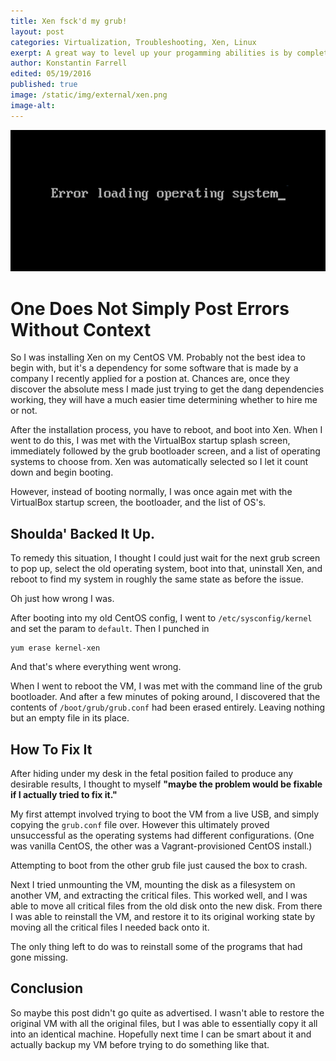 ```yaml
---
title: Xen fsck'd my grub!
layout: post
categories: Virtualization, Troubleshooting, Xen, Linux
exerpt: A great way to level up your progamming abilities is by completely breaking your system, then instead of wiping it and starting fresh, figure out exactly what went wrong and revert it back to its previous state. If you can't do that, then at least figure out how to save all your precious data before reformatting your system. I just went and did this, and I'm going to talk you through how I fixed it.
author: Konstantin Farrell
edited: 05/19/2016
published: true
image: /static/img/external/xen.png
image-alt:
---
```


![Error Loading Operating System](/static/img/external/error_loading.png)

# One Does Not Simply Post Errors Without Context

So I was installing Xen on my CentOS VM.
Probably not the best idea to begin with, but it's a dependency for some
software that is made by a company I recently applied for a postion at.
Chances are, once they discover the absolute mess I made just trying to
get the dang dependencies working, they will have a much easier time
determining whether to hire me or not.

After the installation process, you have to reboot, and boot into Xen.
When I went to do this, I was met with the VirtualBox startup splash screen,
immediately followed by the grub bootloader screen, and a list
of operating systems to choose from. Xen was automatically selected so I let
it count down and begin booting.

However, instead of booting normally, I was once again met with the VirtualBox
startup screen, the bootloader, and the list of OS's.

## Shoulda' Backed It Up.

To remedy this situation, I thought I could just wait for the next grub screen to pop up,
select the old operating system, boot into that, uninstall Xen, and reboot to find my system
in roughly the same state as before the issue.

Oh just how wrong I was.

After booting into my old CentOS config, I went to `/etc/sysconfig/kernel` and set the param to `default`.
Then I punched in

    yum erase kernel-xen

And that's where everything went wrong.

When I went to reboot the VM, I was met with the command line of the grub bootloader.
And after a few minutes of poking around, I discovered that the contents of `/boot/grub/grub.conf`
had been erased entirely. Leaving nothing but an empty file in its place.

## How To Fix It

After hiding under my desk in the fetal position failed to produce any desirable results, I thought
to myself **"maybe the problem would be fixable if I actually tried to fix it."**

My first attempt involved trying to boot the VM from a live USB, and simply copying the `grub.conf`
file over. However this ultimately proved unsuccessful as the operating systems had different configurations.
(One was vanilla CentOS, the other was a Vagrant-provisioned CentOS install.)

Attempting to boot from the other grub file just caused the box to crash.

Next I tried unmounting the VM, mounting the disk as a filesystem on another VM, and extracting the critical files.
This worked well, and I was able to move all critical files from the old disk onto the new disk. From there
I was able to reinstall the VM, and restore it to its original working state by moving all the critical files I
needed back onto it.

The only thing left to do was to reinstall some of the programs that had gone missing.

## Conclusion

So maybe this post didn't go quite as advertised. I wasn't able to restore the original VM with all the original
files, but I was able to essentially copy it all into an identical machine. Hopefully next time I can be smart about
it and actually backup my VM before trying to do something like that.
